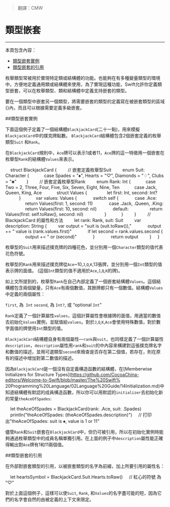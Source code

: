 > 翻譯：CMW
# 類型嵌套
-----------------

本頁包含內容：

- [類型嵌套實例](#nested_types_in_action)
- [類型嵌套的引用](#referring_to_nested_types)

枚舉類型常被用於實現特定類或結構體的功能。也能夠在有多種變量類型的環境中，方便地定義通用類或結構體來使用，為了實現這種功能，Swift允許你定義類型嵌套，可以在枚舉類型、類和結構體中定義支持嵌套的類型。

要在一個類型中嵌套另一個類型，將需要嵌套的類型的定義寫在被嵌套類型的區域{}內，而且可以根據需要定義多級嵌套。

<a name="nested_types_in_action"></a>
##類型嵌套實例

下面這個例子定義了一個結構體`BlackjackCard`(二十一點)，用來模擬`BlackjackCard`中的撲克牌點數。 `BlackjackCard`結構體包含2個嵌套定義的枚舉類型`Suit` 和`Rank`。

在`BlackjackCard`規則中，`Ace`牌可以表示1或者11，`Ace`牌的這一特徵用一個嵌套在枚舉型`Rank`的結構體`Values​​`來表示。

    struct BlackjackCard {
        // 嵌套定義枚舉型Suit
        enum Suit: Character {
           case Spades = "♠", Hearts = "♡", Diamonds = "♢", Clubs = "♣"
       }
        // 嵌套定義枚舉型Rank
        enum Rank: Int {
           case Two = 2, Three, Four, Five, Six, Seven, Eight, Nine, Ten
           case Jack, Queen, King, Ace
           struct Values​​ {
               let first: Int, second: Int?
           }
           var values​​: Values​​ {
            switch self {
            case .Ace:
                return Values​​(first: 1, second: 11)
            case .Jack, .Queen, .King:
                return Values​​(first: 10, second: nil)
            default:
                return Values​​(first: self.toRaw(), second: nil)
                }
           }
        }
        // BlackjackCard 的屬性和方法
        let rank: Rank, suit: Suit
        var description: String {
        var output = "suit is \(suit.toRaw()),"
            output += " value is \(rank.values​​.first)"
            if let second = rank.values​​.second {
                output += " or \(second)"
            }
            return output
        }
    }

枚舉型的`Suit`用來描述撲克牌的四種花色，並分別用一個`Character`類型的值代表花色符號。

枚舉型的`Rank`用來描述撲克牌從`Ace`~10,`J`,`Q`,`K`,13張牌，並分別用一個`Int`類型的值表示牌的面值。 (這個`Int`類型的值不適用於`Ace`,`J`,`Q`,`K`的牌)。

如上文所提到的，枚舉型`Rank`在自己內部定義了一個嵌套結構體`Values​​`。這個結構體包含兩個變量，只有`Ace`有兩個數值，其餘牌都只有一個數值。結構體`Values​​`中定義的兩個屬性：

`first`, 為` Int`
`second`, 為 `Int?`, 或 “optional `Int`”

`Rank`定義了一個計算屬性`values​​`，這個計算屬性會根據牌的面值，用適當的數值去初始化`Values​​`實例，並賦值給`values​​`。對於`J`,`Q`,`K`,`Ace`會使用特殊數值，對於數字面值的牌使用`Int`類型的值。

`BlackjackCard`結構體自身有兩個屬性—`rank`與`suit`，也同樣定義了一個計算屬性`description`，`description`屬性用`rank`和`suit`的中內容來構建對這張撲克牌名字和數值的描述，並用可選類型`second`來檢查是否存在第二個值，若存在，則在原有的描述中增加對第二數值的描述。

因為`BlackjackCard`是一個沒有自定義構造函數的結構體，在[Memberwise Initializers for Structure Types](https://github.com/CocoaChina-editors/Welcome-to-Swift/blob/master/The%20Swift% 20Programming%20Language/02Language%20Guide/14Initialization.md)中知道結構體有默認的成員構造函數，所以你可以用默認的`initializer`去初始化新的常量`theAceOfSpades`:

    let theAceOfSpades = BlackjackCard(rank: .Ace, suit: .Spades)
    println("theAceOfSpades: \(theAceOfSpades.description)")
    // 打印出"theAceOfSpades: suit is ♠, value is 1 or 11"

儘管`Rank`和`Suit`嵌套在`BlackjackCard`中，但仍可被引用，所以在初始化實例時能夠通過枚舉類型中的成員名稱單獨引用。在上面的例子中`description`屬性能正確得輸出對`Ace`牌有1和11兩個值。

<a name="referring_to_nested_types"></a>
##類型嵌套的引用

在外部對嵌套類型的引用，以被嵌套類型的名字為前綴，加上所要引用的屬性名：

    let heartsSymbol = BlackjackCard.Suit.Hearts.toRaw()
    // 紅心的符號 為 "♡"

對於上面這個例子，這樣可以使`Suit`, `Rank`, 和`Values​​`的名​​字盡可能的短，因為它們的名字會自然的由被定義的上下文來限定。
